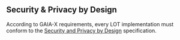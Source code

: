 ## Security & Privacy by Design

According to GAIA-X requirements, every LOT implementation must conform to the [Security and Privacy by Design](https://www.gxfs.eu/download/2641/) specification.
